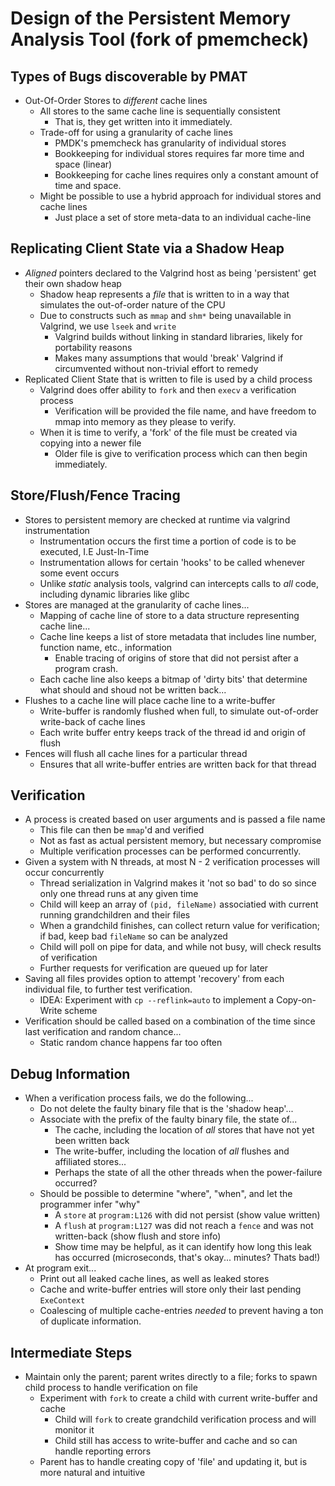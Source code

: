 # Design of the Persistent Memory Analysis Tool (fork of pmemcheck)

## Types of Bugs discoverable by PMAT

* Out-Of-Order Stores to _different_ cache lines
  * All stores to the same cache line is sequentially consistent
    * That is, they get written into it immediately.
  * Trade-off for using a granularity of cache lines
    * PMDK's pmemcheck has granularity of individual stores
    * Bookkeeping for individual stores requires far more time and space (linear)
    * Bookkeeping for cache lines requires only a constant amount of time and space.
  * Might be possible to use a hybrid approach for individual stores and cache lines
    * Just place a set of store meta-data to an individual cache-line

## Replicating Client State via a Shadow Heap

* _Aligned_ pointers declared to the Valgrind host as being 'persistent' get their own shadow heap
  * Shadow heap represents a _file_ that is written to in a way that simulates the out-of-order nature of the CPU
  * Due to constructs such as `mmap` and `shm*` being unavailable in Valgrind, we use `lseek` and `write`
    * Valgrind builds without linking in standard libraries, likely for portability reasons
    * Makes many assumptions that would 'break' Valgrind if circumvented without non-trivial effort to remedy
* Replicated Client State that is written to file is used by a child process
  * Valgrind does offer ability to `fork` and then `execv` a verification process
    * Verification will be provided the file name, and have freedom to mmap into memory as they please to verify.
  * When it is time to verify, a 'fork' of the file must be created via copying into a newer file
    * Older file is give to verification process which can then begin immediately.
    

## Store/Flush/Fence Tracing

* Stores to persistent memory are checked at runtime via valgrind instrumentation
  * Instrumentation occurs the first time a portion of code is to be executed, I.E Just-In-Time
  * Instrumentation allows for certain 'hooks' to be called whenever some event occurs
  * Unlike _static_ analysis tools, valgrind can intercepts calls to _all_ code, including dynamic libraries like glibc
* Stores are managed at the granularity of cache lines...
  * Mapping of cache line of store to a data structure representing cache line...
  * Cache line keeps a list of store metadata that includes line number, function name, etc., information
    * Enable tracing of origins of store that did not persist after a program crash.
  * Each cache line also keeps a bitmap of 'dirty bits' that determine what should and shoud not be written back...
* Flushes to a cache line will place cache line to a write-buffer
  * Write-buffer is randomly flushed when full, to simulate out-of-order write-back of cache lines
  * Each write buffer entry keeps track of the thread id and origin of flush
* Fences will flush all cache lines for a particular thread
  * Ensures that all write-buffer entries are written back for that thread

## Verification

* A process is created based on user arguments and is passed a file name
  * This file can then be `mmap`'d and verified
  * Not as fast as actual persistent memory, but necessary compromise
  * Multiple verification processes can be performed concurrently.
* Given a system with N threads, at most N - 2 verification processes will occur concurrently
  * Thread serialization in Valgrind makes it 'not so bad' to do so since only one thread runs at any given time
  * Child will keep an array of `(pid, fileName)` associatied with current running grandchildren and their files
  * When a grandchild finishes, can collect return value for verification; if bad, keep bad `fileName` so can be analyzed
  * Child will poll on pipe for data, and while not busy, will check results of verification
  * Further requests for verification are queued up for later
* Saving all files provides option to attempt 'recovery' from each individual file, to further test verification.
  * IDEA: Experiment with `cp --reflink=auto` to implement a Copy-on-Write scheme
* Verification should be called based on a combination of the time since last verification and random chance...
  * Static random chance happens far too often
  
## Debug Information

* When a verification process fails, we do the following...
  * Do not delete the faulty binary file that is the 'shadow heap'...
  * Associate with the prefix of the faulty binary file, the state of...
    * The cache, including the location of _all_ stores that have not yet been written back
    * The write-buffer, including the location of _all_ flushes and affiliated stores...
    * Perhaps the state of all the other threads when the power-failure occurred?
  * Should be possible to determine "where", "when", and let the programmer infer "why"
    * A `store` at `program:L126` with did not persist (show value written)
    * A `flush` at `program:L127` was did not reach a `fence` and was not written-back (show flush and store info)
    * Show time may be helpful, as it can identify how long this leak has occurred (microseconds, that's okay... minutes? Thats bad!)
* At program exit...
  * Print out all leaked cache lines, as well as leaked stores
  * Cache and write-buffer entries will store only their last pending `ExeContext`
  * Coalescing of multiple cache-entries _needed_ to prevent having a ton of duplicate information.

## Intermediate Steps

* Maintain only the parent; parent writes directly to a file; forks to spawn child process to handle verification on file
  * Experiment with `fork` to create a child with current write-buffer and cache
    * Child will `fork` to create grandchild verification process and will monitor it
    * Child still has access to write-buffer and cache and so can handle reporting errors
  * Parent has to handle creating copy of 'file' and updating it, but is more natural and intuitive
  
